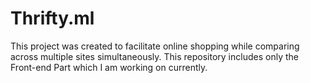 # Thrifty.ml

This project was created to facilitate online shopping while comparing across multiple sites simultaneously.
This repository includes only the Front-end Part which I am working on currently.


